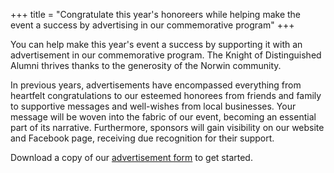 +++
title = "Congratulate this year's honoreers while helping make the event a success by advertising in our commemorative program"
+++

You can help make this year's event a success by supporting it with an advertisement in our commemorative program. The Knight of Distinguished Alumni thrives thanks to the generosity of the Norwin community.

In previous years, advertisements have encompassed everything from heartfelt congratulations to our esteemed honorees from friends and family to supportive messages and well-wishes from local businesses. Your message will be woven into the fabric of our event, becoming an essential part of its narrative. Furthermore, sponsors will gain visibility on our website and Facebook page, receiving due recognition for their support.

Download a copy of our [advertisement form](2024-knight-distinguished-alumni-program-ads.pdf) to get started.